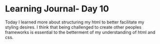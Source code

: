 # Learning Journal- Day 10 #

Today I learned more about structuring my html to better facilitate my styling desires. I think that being challenged to create other peoples frameworks is essential to the betterment of my understanding of html and css. 
